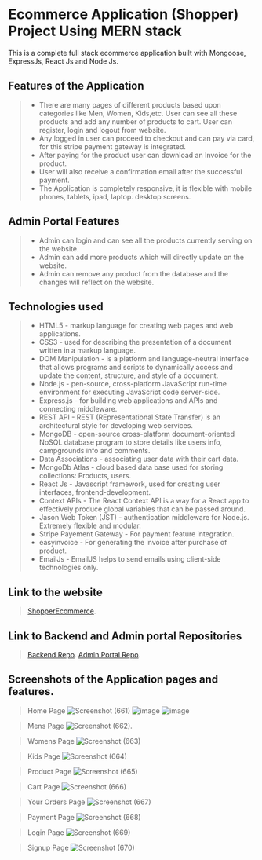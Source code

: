 # Ecommerce Application (Shopper) Project Using MERN stack

This is a complete full stack ecommerce application built with Mongoose, ExpressJs, React Js and Node Js.

## Features of the Application
> * There are many pages of different products based upon categories like Men, Women, Kids,etc. User can see all these products and add any number of products to cart. User can register, login and logout from website.
> * Any logged in user can proceed to checkout and can pay via card, for this stripe payment gateway is integrated.
> * After paying for the product user can download an Invoice for the product.
> * User will also receive a confirmation email after the successful payment.
> * The Application is completely responsive, it is flexible with mobile phones, tablets, ipad, laptop. desktop screens.

## Admin Portal Features
> * Admin can login and can see all the products currently serving on the website.
> * Admin can add more products which will directly update on the website.
> * Admin can remove any product from the database and the changes will reflect on the website.


## Technologies used
> * HTML5 - markup language for creating web pages and web applications.
> * CSS3 - used for describing the presentation of a document written in a markup language.
> * DOM Manipulation - is a platform and language-neutral interface that allows programs and scripts to dynamically access and update the content, structure, and style of a document.
> * Node.js - pen-source, cross-platform JavaScript run-time environment for executing JavaScript code server-side.
> * Express.js - for building web applications and APIs and connecting middleware.
> * REST API - REST (REpresentational State Transfer) is an architectural style for developing web services.
> * MongoDB - open-source cross-platform document-oriented NoSQL database program to store details like users info, campgrounds info and comments.
> * Data Associations - associating user data with their cart data.
> * MongoDb Atlas - cloud based data base used for storing collections: Products, users.
> * React Js - Javascript framework, used for creating user interfaces, frontend-development.
> * Context APIs - The React Context API is a way for a React app to effectively produce global variables that can be passed around.
> * Jason Web Token (JST) - authentication middleware for Node.js. Extremely flexible and modular.
> * Stripe Payement Gateway  - For payment feature integration.
> * easyinvoice - For generating the invoice after purchase of product.
> * EmailJs - EmailJS helps to send emails using client-side technologies only.

## Link to the website
> [ShopperEcommerce](https://ecommerce-project-frontend-ecru.vercel.app/).

## Link to Backend and Admin portal Repositories
> [Backend Repo](https://github.com/SourabhMalviya9090/Ecommerce-Project-Backend).
> [Admin Portal Repo](https://github.com/SourabhMalviya9090/Ecommerce-Project-AdminPortal).


## Screenshots of the Application pages and features.
> Home Page
> ![Screenshot (661)](https://github.com/SourabhMalviya9090/Ecommerce-Project-Frontend/assets/142317647/4a39730e-9e25-4ac6-859f-bed169180a2e)  ![image](https://github.com/SourabhMalviya9090/Ecommerce-Project-Frontend/assets/142317647/4e42e597-e36c-4114-92cf-9366512cbbc2) ![image](https://github.com/SourabhMalviya9090/Ecommerce-Project-Frontend/assets/142317647/ae07b583-3c97-4a13-a2bd-338ad11bcc08)

> Mens Page
> ![Screenshot (662)](https://github.com/SourabhMalviya9090/Ecommerce-Project-Frontend/assets/142317647/e0feba6b-75a1-4cbe-b22e-b81b26518f66).

> Womens Page
> ![Screenshot (663)](https://github.com/SourabhMalviya9090/Ecommerce-Project-Frontend/assets/142317647/9fa7369e-defe-4258-b5f6-96060eb8f93e)

> Kids Page
> ![Screenshot (664)](https://github.com/SourabhMalviya9090/Ecommerce-Project-Frontend/assets/142317647/79f3358e-8899-4688-8f41-4f9deaacb934)

> Product Page
> ![Screenshot (665)](https://github.com/SourabhMalviya9090/Ecommerce-Project-Frontend/assets/142317647/072b2950-4fce-4865-9faa-d9247b15e491)

> Cart Page
> ![Screenshot (666)](https://github.com/SourabhMalviya9090/Ecommerce-Project-Frontend/assets/142317647/8c92e05c-5c25-4a31-959a-2ad2388138a0)

> Your Orders Page
> ![Screenshot (667)](https://github.com/SourabhMalviya9090/Ecommerce-Project-Frontend/assets/142317647/d361ef85-7c56-4cf1-8a1a-08d1c5a8e0c3)

> Payment Page
> ![Screenshot (668)](https://github.com/SourabhMalviya9090/Ecommerce-Project-Frontend/assets/142317647/5be1f60a-1b16-4291-88ac-72528d9f72ff)

> Login Page
> ![Screenshot (669)](https://github.com/SourabhMalviya9090/Ecommerce-Project-Frontend/assets/142317647/f1318be1-57b9-4cf2-9988-40aeaa5c9f32)

> Signup Page
> ![Screenshot (670)](https://github.com/SourabhMalviya9090/Ecommerce-Project-Frontend/assets/142317647/15e49138-9b0e-4849-aa63-5c7351c93d0b)


